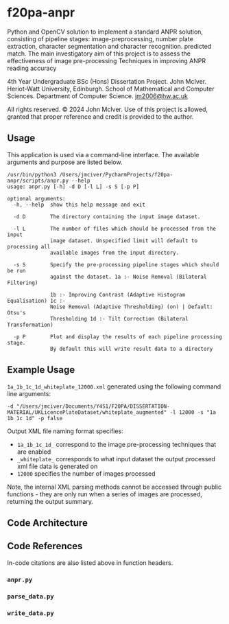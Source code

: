# f20pa-anpr

Python and OpenCV solution to implement a standard ANPR solution, consisting of pipeline stages: image-preprocessing, 
number plate extraction, character segmentation and character recognition.
predicted match. The main investigatory aim of this project is to assess the effectiveness of image
pre-processing Techniques in improving ANPR reading accuracy

4th Year Undergraduate BSc (Hons) Dissertation Project. John McIver. Heriot-Watt University, Edinburgh. School of
Mathematical and Computer Sciences. Department of Computer Science. jm2006@hw.ac.uk

All rights reserved. © 2024 John McIver.
Use of this project is allowed, granted that proper reference and credit is provided to the author.


## Usage

This application is used via a command-line interface. The available arguments and purpose are listed below.

```
/usr/bin/python3 /Users/jmciver/PycharmProjects/f20pa-anpr/scripts/anpr.py --help
usage: anpr.py [-h] -d D [-l L] -s S [-p P]

optional arguments:
  -h, --help  show this help message and exit
  
  -d D        The directory containing the input image dataset.
  
  -l L        The number of files which should be processed from the input
              image dataset. Unspecified limit will default to processing all
              available images from the input directory.
              
  -s S        Specify the pre-processing pipeline stages which should be run
              against the dataset. 1a :- Noise Removal (Bilateral Filtering)
              
              1b :- Improving Contrast (Adaptive Histogram Equalisation) 1c :-
              Noise Removal (Adaptive Thresholding) (on) | Default: Otsu's
              Thresholding 1d :- Tilt Correction (Bilateral Transformation)
              
  -p P        Plot and display the results of each pipeline processing stage.
              By default this will write result data to a directory
```

## Example Usage

`1a_1b_1c_1d_whiteplate_12000.xml` generated using the following command line arguments:

```
-d "/Users/jmciver/Documents/Y4S1/F20PA/DISSERTATION-MATERIAL/UKLicencePlateDataset/whiteplate_augmented" -l 12000 -s "1a 1b 1c 1d" -p false
```

Output XML file naming format specifies:
* `1a_1b_1c_1d_` correspond to the image pre-processing techniques that are enabled
* `_whiteplate_` corresponds to what input dataset the output processed xml file data is generated on
* `12000` specifies the number of images processed

Note, the internal XML parsing methods cannot be accessed through public functions - they are only run when a series of 
images are processed, returning the output summary.

## Code Architecture



## Code References
In-code citations are also listed above in function headers.

### `anpr.py`


### `parse_data.py`


### `write_data.py`
